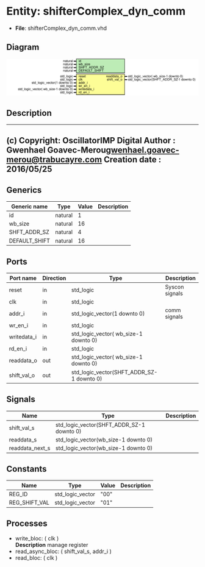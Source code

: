 # Entity: shifterComplex_dyn_comm

- **File**: shifterComplex_dyn_comm.vhd
## Diagram

![Diagram](shifterComplex_dyn_comm.svg "Diagram")
## Description

-------------------------------------------------------------------------
 (c) Copyright: OscillatorIMP Digital
 Author : Gwenhael Goavec-Merou<gwenhael.goavec-merou@trabucayre.com>
 Creation date : 2016/05/25
-------------------------------------------------------------------------
## Generics

| Generic name  | Type    | Value | Description |
| ------------- | ------- | ----- | ----------- |
| id            | natural | 1     |             |
| wb_size       | natural | 16    |             |
| SHFT_ADDR_SZ  | natural | 4     |             |
| DEFAULT_SHIFT | natural | 16    |             |
## Ports

| Port name   | Direction | Type                                      | Description    |
| ----------- | --------- | ----------------------------------------- | -------------- |
| reset       | in        | std_logic                                 | Syscon signals |
| clk         | in        | std_logic                                 |                |
| addr_i      | in        | std_logic_vector(1 downto 0)              | comm signals   |
| wr_en_i     | in        | std_logic                                 |                |
| writedata_i | in        | std_logic_vector( wb_size-1 downto 0)     |                |
| rd_en_i     | in        | std_logic                                 |                |
| readdata_o  | out       | std_logic_vector( wb_size-1 downto 0)     |                |
| shift_val_o | out       | std_logic_vector(SHFT_ADDR_SZ-1 downto 0) |                |
## Signals

| Name            | Type                                      | Description |
| --------------- | ----------------------------------------- | ----------- |
| shift_val_s     | std_logic_vector(SHFT_ADDR_SZ-1 downto 0) |             |
| readdata_s      | std_logic_vector(wb_size-1 downto 0)      |             |
| readdata_next_s | std_logic_vector(wb_size-1 downto 0)      |             |
## Constants

| Name          | Type             | Value | Description |
| ------------- | ---------------- | ----- | ----------- |
| REG_ID        | std_logic_vector |  "00" |             |
| REG_SHIFT_VAL | std_logic_vector |  "01" |             |
## Processes
- write_bloc: ( clk )
</br>**Description**
 manage register 
- read_async_bloc: ( shift_val_s, addr_i )
- read_bloc: ( clk )
